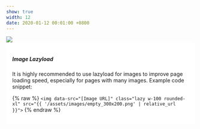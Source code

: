 ```yaml
---
show: true
width: 12
date: 2020-01-12 00:01:00 +0800
---
```




<div style="width:100%; max-width:1200px; margin:auto;">
  <img data-src="{{ '/assets/images/covers/cover1.jpg' | relative_url }}" class="lazy w-100 rounded-xl" src="{{ '/assets/images/empty_300x200.png' | relative_url }}">

  <div class="card-img-overlay" style="overflow: auto; background: rgba(255,255,255,0.85); padding: 1rem;">
    <h5 class="card-title">Image Lazyload</h5>
    <p class="card-text">
      It is highly recommended to use lazyload for images to improve page loading speed, especially for pages with many images.
      Example code snippet:
    </p>
    <p class="card-text">
      {% raw %}
      <code>&lt;img data-src=&quot;[Image URL]&quot; class=&quot;lazy w-100 rounded-xl&quot; src=&quot;{{ '/assets/images/empty_300x200.png' | relative_url }}&quot;&gt;</code>
      {% endraw %}
    </p>
  </div>
</div>